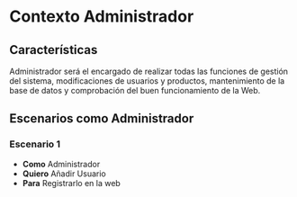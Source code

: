 # Contexto Administrador

## Características
Administrador será el encargado de realizar todas las funciones de gestión del sistema, modificaciones de usuarios y productos, mantenimiento de la base de datos y comprobación del buen funcionamiento de la Web.
## Escenarios como Administrador

### Escenario 1
+ **Como** Administrador
+ **Quiero** Añadir Usuario
+ **Para** Registrarlo en la web